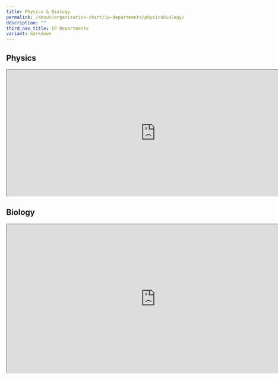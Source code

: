 ```yaml
---
title: Physics & Biology
permalink: /about/organisation-chart/ip-departments/physicsbiology/
description: ""
third_nav_title: IP Departments
variant: markdown
---
```

<h2>Physics</h2>
<iframe src="https://docs.google.com/document/d/e/2PACX-1vQBK85lC482XKVKpvcMtSBY--8Xco1hR-8lTmOrR6h6ojdpe8qP-m6wa-giqHMYRm_ev2UjBLU4xjkF/pub?embedded=true" width="800px" height="340px" scrolling="no"></iframe>

<h2>Biology</h2>
<iframe src="https://docs.google.com/document/d/e/2PACX-1vRIRGPlSMBgrIqHgTLLhbYqyY7AeB09jk3sQ2c0kGUZKIj3fylSXp3BVL3xMx57UcFcQZTRXaHUvRlJ/pub?embedded=true" width="800px" height="400px" scrolling="no"></iframe>